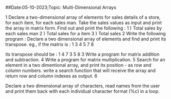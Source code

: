##Date:05-10-2023;Topic: Multi-Dimensional Arrays

1	Declare a two-dimensional array of elements for sales details of a store, for each item, for each sales man. Take the sales values as input and print the array in matrix form.
Find out and print the following :
1 ) Total sales by each sales man
2 ) Total sales for a item
3 ) Total sales
2	Write the following program :
Declare a two dimensional array of elements and find and print its transpose.
eg., if the matrix is :       1 3
                                          4 5
                                          7 8

its transpose should be :     1 4 7
                                                3 5 8
3	Write a program  for matrix addition and subtraction.
4	Write a program  for matrix multiplication.
5	Search for an element in a two dimentional array, and print its position - as row and column numbers. write a search function that will receive the array and return row and column indexes as output.
6



Declare a two dimensional array of characters, read names from the user and print them back with each individual character format (%c) in a loop.
